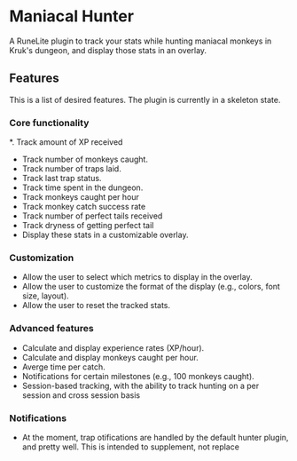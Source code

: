 # Maniacal Hunter

A RuneLite plugin to track your stats while hunting maniacal monkeys in Kruk's dungeon, and display those stats in an overlay.

## Features

This is a list of desired features. The plugin is currently in a skeleton state.

### Core functionality
*.  Track amount of XP received 
*   Track number of monkeys caught.
*   Track number of traps laid.
*   Track last trap status.
*   Track time spent in the dungeon.
*   Track monkeys caught per hour
*   Track monkey catch success rate
*   Track number of perfect tails received
*   Track dryness of getting perfect tail
*   Display these stats in a customizable overlay.

### Customization
*   Allow the user to select which metrics to display in the overlay.
*   Allow the user to customize the format of the display (e.g., colors, font size, layout).
*   Allow the user to reset the tracked stats.

### Advanced features
*   Calculate and display experience rates (XP/hour).
*   Calculate and display monkeys caught per hour.
*   Averge time per catch.
*   Notifications for certain milestones (e.g., 100 monkeys caught).
*   Session-based tracking, with the ability to track hunting on a per session and cross session basis


### Notifications 
*   At the moment, trap otifications are handled by the default hunter plugin, and pretty well. This is intended to supplement, not replace